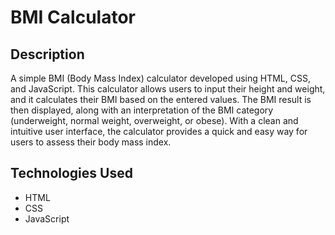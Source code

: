 # BMI Calculator

## Description
A simple BMI (Body Mass Index) calculator developed using HTML, CSS, and JavaScript. This calculator allows users to input their height and weight, and it calculates their BMI based on the entered values. The BMI result is then displayed, along with an interpretation of the BMI category (underweight, normal weight, overweight, or obese). With a clean and intuitive user interface, the calculator provides a quick and easy way for users to assess their body mass index.

## Technologies Used
- HTML
- CSS
- JavaScript
